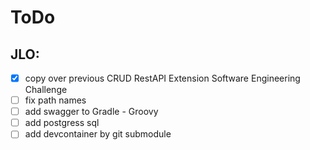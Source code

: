# ToDo

## JLO:

- [x] copy over previous CRUD RestAPI Extension Software Engineering Challenge
- [ ] fix path names
- [ ] add swagger to Gradle - Groovy
- [ ] add postgress sql
- [ ] add devcontainer by git submodule
